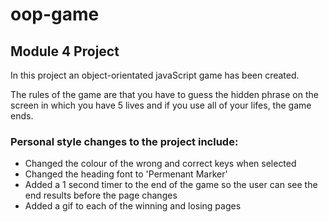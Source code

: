 # oop-game
## Module 4 Project

In this project an object-orientated javaScript game has been created.

The rules of the game are that you have to guess the hidden phrase on the screen in which you have 5 lives and if you use all of your lifes, the game ends.

### Personal style changes to the project include:
 * Changed the colour of the wrong and correct keys when selected
 * Changed the heading font to 'Permenant Marker'
 * Added a 1 second timer to the end of the game so the user can see the end results before the page changes
 * Added a gif to each of the winning and losing pages

